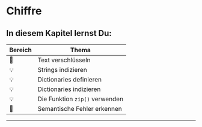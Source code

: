 
# Chiffre

## In diesem Kapitel lernst Du:

| Bereich | Thema |
|---------|-------|
| 💼 | Text verschlüsseln |
| 💡 | Strings indizieren |
| 💡 | Dictionaries definieren |
| 💡 | Dictionaries indizieren |
| 💡 | Die Funktion `zip()` verwenden |
| 🐞 | Semantische Fehler erkennen |

----
